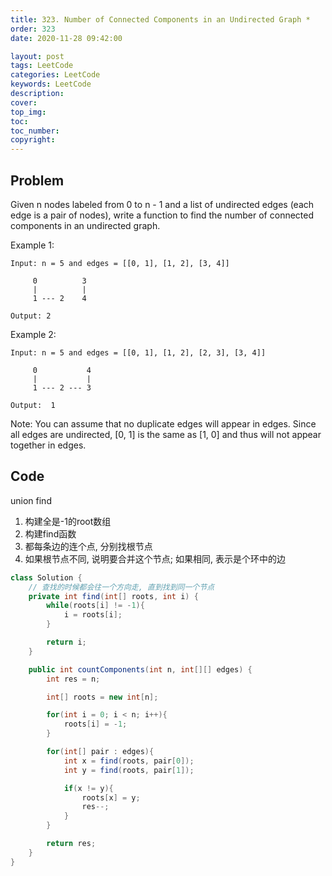 ```yaml
---
title: 323. Number of Connected Components in an Undirected Graph *
order: 323
date: 2020-11-28 09:42:00

layout: post
tags: LeetCode
categories: LeetCode
keywords: LeetCode
description:
cover:
top_img:
toc:
toc_number:
copyright:
---
```


## Problem

Given n nodes labeled from 0 to n - 1 and a list of undirected edges (each edge is a pair of nodes), write a function to find the number of connected components in an undirected graph.

Example 1:

```
Input: n = 5 and edges = [[0, 1], [1, 2], [3, 4]]

     0          3
     |          |
     1 --- 2    4

Output: 2
```

Example 2:

```
Input: n = 5 and edges = [[0, 1], [1, 2], [2, 3], [3, 4]]

     0           4
     |           |
     1 --- 2 --- 3

Output:  1
```

Note:
You can assume that no duplicate edges will appear in edges. Since all edges are undirected, [0, 1] is the same as [1, 0] and thus will not appear together in edges.

## Code

union find

1. 构建全是-1的root数组
2. 构建find函数
3. 都每条边的连个点, 分别找根节点
4. 如果根节点不同, 说明要合并这个节点; 如果相同, 表示是个环中的边

```java
class Solution {
    // 查找的时候都会往一个方向走, 直到找到同一个节点
    private int find(int[] roots, int i) {
        while(roots[i] != -1){
            i = roots[i];
        }

        return i;
    }

    public int countComponents(int n, int[][] edges) {
        int res = n;

        int[] roots = new int[n];

        for(int i = 0; i < n; i++){
            roots[i] = -1;
        }

        for(int[] pair : edges){
            int x = find(roots, pair[0]);
            int y = find(roots, pair[1]);

            if(x != y){
                roots[x] = y;
                res--;
            }
        }

        return res;
    }
}
```

